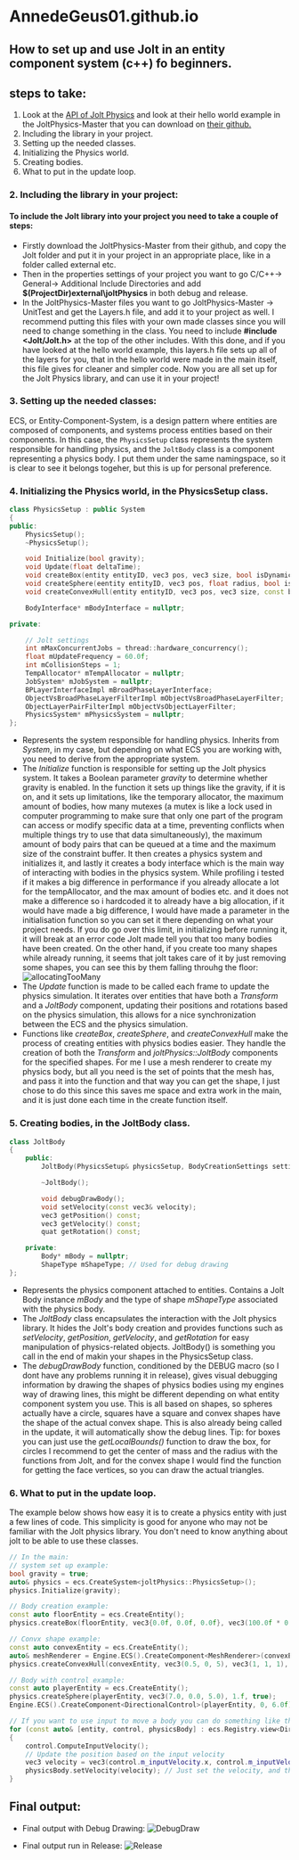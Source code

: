 # AnnedeGeus01.github.io

## How to set up and use Jolt in an entity component system (c++) fo beginners.


## steps to take:
1. Look at the [API of Jolt Physics](https://jrouwe.github.io/JoltPhysics/) and look at their hello world example in the JoltPhysics-Master that you can download on [their github.](https://www.google.com)
2. Including the library in your project.
3. Setting up the needed classes.
4. Initializing the Physics world.
5. Creating bodies.
6. What to put in the update loop.

### 2. Including the library in your project:
#### To include the Jolt library into your project you need to take a couple of steps:
- Firstly download the JoltPhysics-Master from their github, and copy the Jolt folder and put it in your project in an appropriate place, like in a folder called external etc.
- Then in the properties settings of your project you want to go C/C++-> General-> Additional Include Directories and add **$(ProjectDir)external\joltPhysics** in both debug and release.
- In the JoltPhysics-Master files you want to go JoltPhysics-Master -> UnitTest and get the Layers.h file, and add it to your project as well. I recommend putting this files with your own made classes since you will need to change something in the class. You need to include **#include <Jolt/Jolt.h>** at the top of the other includes. With this done, and if you have looked at the hello world example, this layers.h file sets up all of the layers for you, that in the hello world were made in the main itself, this file gives for cleaner and simpler code.
Now you are all set up for the Jolt Physics library, and can use it in your project!

### 3. Setting up the needed classes:
ECS, or Entity-Component-System, is a design pattern where entities are composed of components, and systems process entities based on their components. In this case, the `PhysicsSetup` class represents the system responsible for handling physics, and the `JoltBody` class is a component representing a physics body. I put them under the same namingspace, so it is clear to see it belongs togeher, but this is up for personal preference.

### 4. Initializing the Physics world, in the PhysicsSetup class.
```c++
class PhysicsSetup : public System
{
public:
    PhysicsSetup();
    ~PhysicsSetup();

    void Initialize(bool gravity);
    void Update(float deltaTime);
    void createBox(entity entityID, vec3 pos, vec3 size, bool isDynamic);
    void createSphere(eentity entityID, vec3 pos, float radius, bool isDynamic);
    void createConvexHull(entity entityID, vec3 pos, vec3 size, const bee::MeshRenderer& meshRenderer, bool isDynamic);

    BodyInterface* mBodyInterface = nullptr;                           // The physics system that simulates the world

private:

    // Jolt settings
    int mMaxConcurrentJobs = thread::hardware_concurrency();           // How many jobs to run in parallel
    float mUpdateFrequency = 60.0f;                                    // Physics update frequency
    int mCollisionSteps = 1;                                           // How many collision detection steps per physics update
    TempAllocator* mTempAllocator = nullptr;                           // Allocator for temporary allocations
    JobSystem* mJobSystem = nullptr;                                   // The job system that runs physics jobs
    BPLayerInterfaceImpl mBroadPhaseLayerInterface;                    // The broadphase layer interface that maps object layers to broadphase layers
    ObjectVsBroadPhaseLayerFilterImpl mObjectVsBroadPhaseLayerFilter;  // Class that filters object vs broadphase layers
    ObjectLayerPairFilterImpl mObjectVsObjectLayerFilter;              // Class that filters object vs object layers
    PhysicsSystem* mPhysicsSystem = nullptr;                           // The physics system that simulates the world
};
```
- Represents the system responsible for handling physics. Inherits from *System*, in my case, but depending on what ECS you are working with, you need to derive from the appropriate system.
- The *Initialize* function is responsible for setting up the Jolt physics system. It takes a Boolean parameter *gravity* to determine whether gravity is enabled. In the function it sets up things like the gravity, if it is on, and it sets up limitations, like the temporary allocator, the maximum amount of bodies, how many mutexes (a mutex is like a lock used in computer programming to make sure that only one part of the program can access or modify specific data at a time, preventing conflicts when multiple things try to use that data simultaneously), the maximum amount of body pairs that can be queued at a time and the maximum size of the constraint buffer. It then creates a physics system and initializes it, and lastly it creates a body interface which is the main way of interacting with bodies in the physics system. While profiling i tested if it makes a big difference in performance if you already allocate a lot for the tempAllocator, and the max amount of bodies etc. and it does not make a difference so i hardcoded it to already have a big allocation, if it would have made a big difference, I would have made a parameter in the initialisation function so you can set it there depending on what your project needs. If you do go over this limit, in initializing before running it, it will break at an error code Jolt made tell you that too many bodies have been created. On the other hand, if you create too many shapes while already running, it seems that jolt takes care of it by just removing some shapes, you can see this by them falling throuhg the floor:
![allocatingTooMany](https://github.com/AnnedeGeus01/AnnedeGeus01.github.io/assets/144111374/9e945638-527b-4f4b-8009-7f35e1aec124)
- The *Update* function is made to be called each frame to update the physics simulation. It iterates over entities that have both a *Transform* and a *JoltBody* component, updating their positions and rotations based on the physics simulation, this allows for a nice synchronization between the ECS and the physics simulation.
- Functions like *createBox*, *createSphere*, and *createConvexHull* make the process of creating entities with physics bodies easier. They handle the creation of both the *Transform* and *joltPhysics::JoltBody* components for the specified shapes. For me I use a mesh renderer to create my physics body, but all you need is the set of points that the mesh has, and pass it into the function and that way you can get the shape, I just chose to do this since this saves me space and extra work in the main, and it is just done each time in the create function itself.

### 5. Creating bodies, in the JoltBody class.
```c++
class JoltBody
{
    public:
        JoltBody(PhysicsSetup& physicsSetup, BodyCreationSettings settings, ShapeType shapeType);

        ~JoltBody();

        void debugDrawBody();
        void setVelocity(const vec3& velocity);
        vec3 getPosition() const;
        vec3 getVelocity() const;
        quat getRotation() const;

    private:
        Body* mBody = nullptr;
        ShapeType mShapeType; // Used for debug drawing
};
```
- Represents the physics component attached to entities. Contains a Jolt Body instance *mBody* and the type of shape *mShapeType* associated with the physics body.
- The *JoltBody* class encapsulates the interaction with the Jolt physics library. It hides the Jolt's body creation and provides functions such as *setVelocity*, *getPosition*, *getVelocity*, and *getRotation* for easy manipulation of physics-related objects. JoltBody() is something you call in the end of makin your shapes in the PhysicsSetup class.
- The *debugDrawBody* function, conditioned by the DEBUG macro (so I dont have any problems running it in release), gives visual debugging information by drawing the shapes of physics bodies using my engines way of drawing lines, this might be different depending on what entity component system you use. This is all based on shapes, so spheres actually have a circle, squares have a square and convex shapes have the shape of the actual convex shape. This is also already being called in the update, it will automatically show the debug lines. Tip: for boxes you can just use the *getLocalBounds()* function to draw the box, for circles I recommend to get the center of mass and the radius with the functions from Jolt, and for the convex shape I would find the function for getting the face vertices, so you can draw the actual triangles.

### 6. What to put in the update loop.
The example below shows how easy it is to create a physics entity with just a few lines of code. This simplicity is good for anyone who may not be familiar with the Jolt physics library. You don't need to know anything about jolt to be able to use these classes. 

```c++
// In the main:
// system set up example:
bool gravity = true;
auto& physics = ecs.CreateSystem<joltPhysics::PhysicsSetup>();
physics.Initialize(gravity);

// Body creation example:
const auto floorEntity = ecs.CreateEntity();
physics.createBox(floorEntity, vec3{0.0f, 0.0f, 0.0f}, vec3(100.0f * 0.5f, 100.0f * 0.5f, 1.f), false);

// Convx shape example:
const auto convexEntity = ecs.CreateEntity();
auto& meshRenderer = Engine.ECS().CreateComponent<MeshRenderer>(convexEntity, model->CreateMeshRendererFromNode("Suzanne"));
physics.createConvexHull(convexEntity, vec3(0.5, 0, 5), vec3(1, 1, 1), meshRenderer, true);

// Body with control example:
const auto playerEntity = ecs.CreateEntity();
physics.createSphere(playerEntity, vec3(7.0, 0.0, 5.0), 1.f, true);
Engine.ECS().CreateComponent<DirectionalControl>(playerEntity, 0, 6.0f); // Note that Jolt does NOT give a way t check for input, this should be something in the engine or self made.

// If you want to use input to move a body you can do something like this in the update:
for (const auto& [entity, control, physicsBody] : ecs.Registry.view<DirectionalControl, joltPhysics::JoltBody>().each())
{
    control.ComputeInputVelocity();
    // Update the position based on the input velocity
    vec3 velocity = vec3(control.m_inputVelocity.x, control.m_inputVelocity.y, physicsBody.getVelocity().z);
    physicsBody.setVelocity(velocity); // Just set the velocity, and the update function in PhysicsSetup will take care of the rest.
}
```

## Final output:
- Final output with Debug Drawing:
![DebugDraw](https://github.com/AnnedeGeus01/AnnedeGeus01.github.io/assets/144111374/311e22cb-c6ca-42ff-87ff-cedf720a973f)

- Final output run in Release:
![Release](https://github.com/AnnedeGeus01/AnnedeGeus01.github.io/assets/144111374/464b5631-81a1-4a07-823f-36af10f2a09c)




